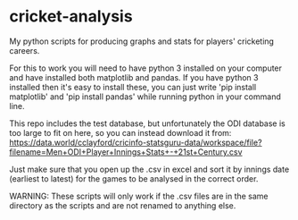 # cricket-analysis
My python scripts for producing graphs and stats for players' cricketing careers.


For this to work you will need to have python 3 installed on your computer and have installed both matplotlib and pandas.
If you have python 3 installed then it's easy to install these, you can just write 'pip install matplotlib' and 'pip install pandas' while running python in your command line.

This repo includes the test database, but unfortunately the ODI database is too large to fit on here, so you can instead download it from:
https://data.world/cclayford/cricinfo-statsguru-data/workspace/file?filename=Men+ODI+Player+Innings+Stats+-+21st+Century.csv

Just make sure that you open up the .csv in excel and sort it by innings date (earliest to latest) for the games to be analysed in the correct order.

WARNING:
These scripts will only work if the .csv files are in the same directory as the scripts and are not renamed to anything else.
